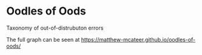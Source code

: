 # Oodles of Oods

Taxonomy of out-of-distrubuton errors

The full graph can be seen at https://matthew-mcateer.github.io/oodles-of-oods/
